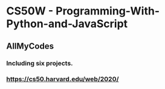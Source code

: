 # CS50W - Programming-With-Python-and-JavaScript
## AllMyCodes

### Including six projects.

### https://cs50.harvard.edu/web/2020/
